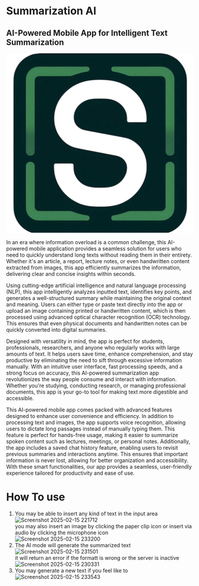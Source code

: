 # Summarization AI

## AI-Powered Mobile App for Intelligent Text Summarization ##

![Logo](assets/images/logo.png)

In an era where information overload is a common challenge, this AI-powered mobile application provides a seamless solution for users who need to quickly understand long texts without reading them in their entirety. Whether it's an article, a report, lecture notes, or even handwritten content extracted from images, this app efficiently summarizes the information, delivering clear and concise insights within seconds.

Using cutting-edge artificial intelligence and natural language processing (NLP), this app intelligently analyzes inputted text, identifies key points, and generates a well-structured summary while maintaining the original context and meaning. Users can either type or paste text directly into the app or upload an image containing printed or handwritten content, which is then processed using advanced optical character recognition (OCR) technology. This ensures that even physical documents and handwritten notes can be quickly converted into digital summaries.

Designed with versatility in mind, the app is perfect for students, professionals, researchers, and anyone who regularly works with large amounts of text. It helps users save time, enhance comprehension, and stay productive by eliminating the need to sift through excessive information manually. With an intuitive user interface, fast processing speeds, and a strong focus on accuracy, this AI-powered summarization app revolutionizes the way people consume and interact with information. Whether you're studying, conducting research, or managing professional documents, this app is your go-to tool for making text more digestible and accessible.

This AI-powered mobile app comes packed with advanced features designed to enhance user convenience and efficiency. In addition to processing text and images, the app supports voice recognition, allowing users to dictate long passages instead of manually typing them. This feature is perfect for hands-free usage, making it easier to summarize spoken content such as lectures, meetings, or personal notes. Additionally, the app includes a saved chat history feature, enabling users to revisit previous summaries and interactions anytime. This ensures that important information is never lost, allowing for better organization and accessibility. With these smart functionalities, our app provides a seamless, user-friendly experience tailored for productivity and ease of use.

# How To use  
1. You may be able to insert any kind of text in the input area  
![Screenshot 2025-02-15 221712](https://github.com/user-attachments/assets/5ba0a7c1-a27b-47e5-8c06-3dc5edccb00b)  
you may also insert an image by clicking the paper clip icon or insert via audio by clicking the microphone icon  
![Screenshot 2025-02-15 233200](https://github.com/user-attachments/assets/1e5776ba-c950-4830-b4de-bb0a9e7f6daf)  
2. The AI mode will generate the summarized text  
![Screenshot 2025-02-15 231501](https://github.com/user-attachments/assets/1df4d76b-383a-4cc8-b576-99f216f6d059)  
it will return an error if the formatt is wrong or the server is inactive  
![Screenshot 2025-02-15 230331](https://github.com/user-attachments/assets/bc4a1fd1-141a-4308-9326-a54051bc2e06)  
3. You may generate a new text if you feel like to  
![Screenshot 2025-02-15 233543](https://github.com/user-attachments/assets/0ae9c1af-076d-4b3c-aa96-010e30885474)




